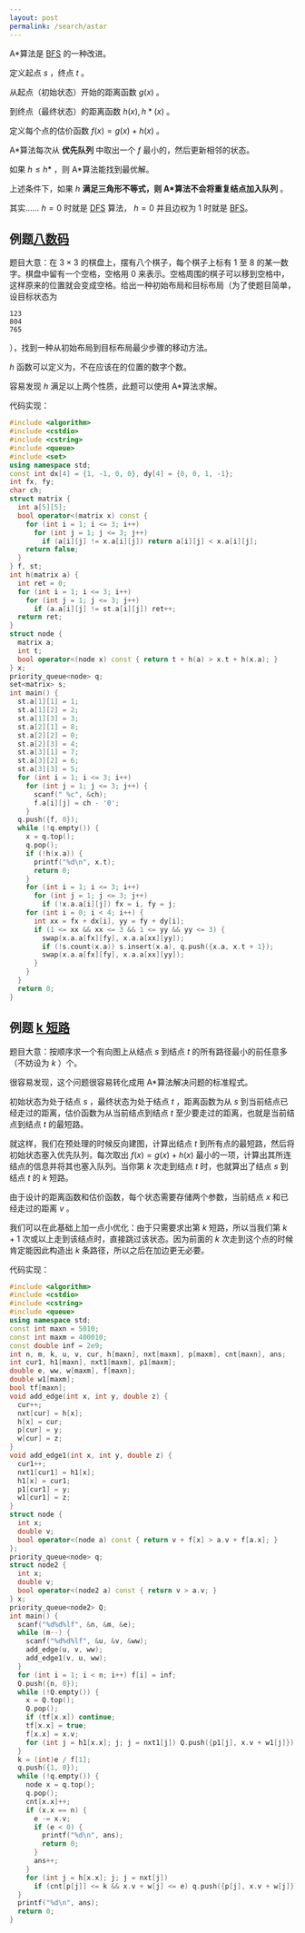 ```yaml
---
layout: post
permalink: /search/astar
---
```


A\*算法是 [BFS](/search/bfs) 的一种改进。

定义起点 $s$ ，终点 $t$ 。

从起点（初始状态）开始的距离函数 $g(x)$ 。

到终点（最终状态）的距离函数 $h(x), h*(x)$ 。

定义每个点的估价函数 $f(x)=g(x)+h(x)$ 。

A\*算法每次从 **优先队列** 中取出一个 $f$ 最小的，然后更新相邻的状态。

如果 $h\leq h*$ ，则 A\*算法能找到最优解。

上述条件下，如果 $h$ **满足三角形不等式，则 A\*算法不会将重复结点加入队列** 。

其实…… $h=0$ 时就是 [DFS](/search/dfs) 算法， $h=0$ 并且边权为 $1$ 时就是 [BFS](/search/bfs)。

## 例题[八数码](https://www.luogu.org/problemnew/show/P1379)

题目大意：在 $3\times 3$ 的棋盘上，摆有八个棋子，每个棋子上标有 1 至 8 的某一数字。棋盘中留有一个空格，空格用 0 来表示。空格周围的棋子可以移到空格中，这样原来的位置就会变成空格。给出一种初始布局和目标布局（为了使题目简单，设目标状态为

    123
    804
    765

），找到一种从初始布局到目标布局最少步骤的移动方法。

$h$ 函数可以定义为，不在应该在的位置的数字个数。

容易发现 $h$ 满足以上两个性质，此题可以使用 A\*算法求解。

代码实现：

```cpp
#include <algorithm>
#include <cstdio>
#include <cstring>
#include <queue>
#include <set>
using namespace std;
const int dx[4] = {1, -1, 0, 0}, dy[4] = {0, 0, 1, -1};
int fx, fy;
char ch;
struct matrix {
  int a[5][5];
  bool operator<(matrix x) const {
    for (int i = 1; i <= 3; i++)
      for (int j = 1; j <= 3; j++)
        if (a[i][j] != x.a[i][j]) return a[i][j] < x.a[i][j];
    return false;
  }
} f, st;
int h(matrix a) {
  int ret = 0;
  for (int i = 1; i <= 3; i++)
    for (int j = 1; j <= 3; j++)
      if (a.a[i][j] != st.a[i][j]) ret++;
  return ret;
}
struct node {
  matrix a;
  int t;
  bool operator<(node x) const { return t + h(a) > x.t + h(x.a); }
} x;
priority_queue<node> q;
set<matrix> s;
int main() {
  st.a[1][1] = 1;
  st.a[1][2] = 2;
  st.a[1][3] = 3;
  st.a[2][1] = 8;
  st.a[2][2] = 0;
  st.a[2][3] = 4;
  st.a[3][1] = 7;
  st.a[3][2] = 6;
  st.a[3][3] = 5;
  for (int i = 1; i <= 3; i++)
    for (int j = 1; j <= 3; j++) {
      scanf(" %c", &ch);
      f.a[i][j] = ch - '0';
    }
  q.push({f, 0});
  while (!q.empty()) {
    x = q.top();
    q.pop();
    if (!h(x.a)) {
      printf("%d\n", x.t);
      return 0;
    }
    for (int i = 1; i <= 3; i++)
      for (int j = 1; j <= 3; j++)
        if (!x.a.a[i][j]) fx = i, fy = j;
    for (int i = 0; i < 4; i++) {
      int xx = fx + dx[i], yy = fy + dy[i];
      if (1 <= xx && xx <= 3 && 1 <= yy && yy <= 3) {
        swap(x.a.a[fx][fy], x.a.a[xx][yy]);
        if (!s.count(x.a)) s.insert(x.a), q.push({x.a, x.t + 1});
        swap(x.a.a[fx][fy], x.a.a[xx][yy]);
      }
    }
  }
  return 0;
}
```

## 例题 [k 短路](https://www.luogu.org/problemnew/show/P2483)

题目大意：按顺序求一个有向图上从结点 $s$ 到结点 $t$ 的所有路径最小的前任意多（不妨设为 $k$ ）个。

很容易发现，这个问题很容易转化成用 A\*算法解决问题的标准程式。

初始状态为处于结点 $s$ ，最终状态为处于结点 $t$ ，距离函数为从 $s$ 到当前结点已经走过的距离，估价函数为从当前结点到结点 $t$ 至少要走过的距离，也就是当前结点到结点 $t$ 的最短路。

就这样，我们在预处理的时候反向建图，计算出结点 $t$ 到所有点的最短路，然后将初始状态塞入优先队列，每次取出 $f(x)=g(x)+h(x)$ 最小的一项，计算出其所连结点的信息并将其也塞入队列。当你第 $k$ 次走到结点 $t$ 时，也就算出了结点 $s$ 到结点 $t$ 的 $k$ 短路。

由于设计的距离函数和估价函数，每个状态需要存储两个参数，当前结点 $x$ 和已经走过的距离 $v$ 。

我们可以在此基础上加一点小优化：由于只需要求出第 $k$ 短路，所以当我们第 $k+1$ 次或以上走到该结点时，直接跳过该状态。因为前面的 $k$ 次走到这个点的时候肯定能因此构造出 $k$ 条路径，所以之后在加边更无必要。

代码实现：

```cpp
#include <algorithm>
#include <cstdio>
#include <cstring>
#include <queue>
using namespace std;
const int maxn = 5010;
const int maxm = 400010;
const double inf = 2e9;
int n, m, k, u, v, cur, h[maxn], nxt[maxm], p[maxm], cnt[maxn], ans;
int cur1, h1[maxn], nxt1[maxm], p1[maxm];
double e, ww, w[maxm], f[maxn];
double w1[maxm];
bool tf[maxn];
void add_edge(int x, int y, double z) {
  cur++;
  nxt[cur] = h[x];
  h[x] = cur;
  p[cur] = y;
  w[cur] = z;
}
void add_edge1(int x, int y, double z) {
  cur1++;
  nxt1[cur1] = h1[x];
  h1[x] = cur1;
  p1[cur1] = y;
  w1[cur1] = z;
}
struct node {
  int x;
  double v;
  bool operator<(node a) const { return v + f[x] > a.v + f[a.x]; }
};
priority_queue<node> q;
struct node2 {
  int x;
  double v;
  bool operator<(node2 a) const { return v > a.v; }
} x;
priority_queue<node2> Q;
int main() {
  scanf("%d%d%lf", &n, &m, &e);
  while (m--) {
    scanf("%d%d%lf", &u, &v, &ww);
    add_edge(u, v, ww);
    add_edge1(v, u, ww);
  }
  for (int i = 1; i < n; i++) f[i] = inf;
  Q.push({n, 0});
  while (!Q.empty()) {
    x = Q.top();
    Q.pop();
    if (tf[x.x]) continue;
    tf[x.x] = true;
    f[x.x] = x.v;
    for (int j = h1[x.x]; j; j = nxt1[j]) Q.push({p1[j], x.v + w1[j]});
  }
  k = (int)e / f[1];
  q.push({1, 0});
  while (!q.empty()) {
    node x = q.top();
    q.pop();
    cnt[x.x]++;
    if (x.x == n) {
      e -= x.v;
      if (e < 0) {
        printf("%d\n", ans);
        return 0;
      }
      ans++;
    }
    for (int j = h[x.x]; j; j = nxt[j])
      if (cnt[p[j]] <= k && x.v + w[j] <= e) q.push({p[j], x.v + w[j]});
  }
  printf("%d\n", ans);
  return 0;
}
```
